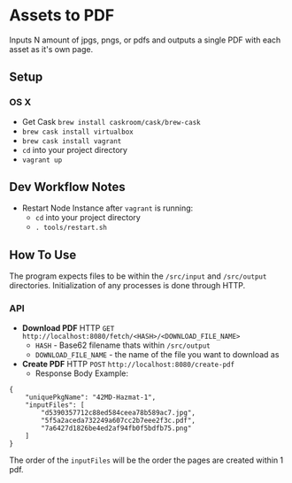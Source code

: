 # Assets to PDF
Inputs N amount of jpgs, pngs, or pdfs and outputs a single PDF with each asset as it's own page.

## Setup
### OS X
- Get Cask `brew install caskroom/cask/brew-cask`
- `brew cask install virtualbox`
- `brew cask install vagrant`
- `cd` into your project directory
- `vagrant up`

## Dev Workflow Notes
- Restart Node Instance after `vagrant` is running:
  - `cd` into your project directory
  - `. tools/restart.sh`  
  
## How To Use
The program expects files to be within the `/src/input` and `/src/output` directories. 
Initialization of any processes is done through HTTP.

### API

- **Download PDF** HTTP `GET` `http://localhost:8080/fetch/<HASH>/<DOWNLOAD_FILE_NAME>`
  - `HASH` - Base62 filename thats within `/src/output`
  - `DOWNLOAD_FILE_NAME` - the name of the file you want to download as
- **Create PDF** HTTP `POST` `http://localhost:8080/create-pdf`
  - Response Body Example:
```
{
	"uniquePkgName": "42MD-Hazmat-1",
	"inputFiles": [
		"d5390357712c88ed584ceea78b589ac7.jpg",
		"5f5a2aceda732249a607cc2b7eee2f3c.pdf",
		"7a6427d1826be4ed2af94fb0f5bdfb75.png"
	]
}
```

The order of the `inputFiles` will be the order the pages are created within 1 pdf.